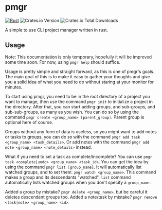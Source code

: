 # pmgr
[![Rust](https://github.com/recleun/pmgr/actions/workflows/rust.yml/badge.svg)](https://github.com/recleun/pmgr/actions/workflows/rust.yml)
![Crates.io Version](https://img.shields.io/crates/v/pmgr)
![Crates.io Total Downloads](https://img.shields.io/crates/d/pmgr)

A simple to use CLI project manager written in rust.

## Usage
Note: This documentation is only temporary, hopefully it will be improved some time soon. For now, using `pmgr help` should suffice.

Usage is pretty simple and straight forward, as this is one of pmgr's goals.
The main goal of this is to make it easy to gather your thoughts and give you a solid idea of what you need to do without staring at your monitor for minutes.

To start using pmgr, you need to be in the root directory of a project you want to manage, then use the command `pmgr init` to initialize a project in the directory.
After that, you can start adding groups, and sub-groups, and sub-sub-groups, as many as you wish. You can do so by using the command `pmgr create <group_name> [parent_group]`.
Parent group is optional here of course.

Groups without any form of data is useless, so you might want to add notes or tasks to groups, you can do so with the command `pmgr add task <group_name> <task_details>`.
Or add notes with the command `pmgr add note <group_name> <note_details>` instead.

What if you need to set a task as complete/incomplete? You can use `pmgr task <complete|undo> <group_name> <task_id>`.
You can get the idea by using the command `pmgr list [group_name]`. It will automatically list watched groups, and to set them: `pmgr watch <group_name>`.
This command makes a group and its descendants "watched". `list` command automatically lists watched groups when you don't specify a `group_name`.

Added a group by mistake? `pmgr delete <group_name>`, but be careful it deletes descendant groups too.
Added a note/task by mistake? `pmgr remove <task|note> <group_name> <id>`.
